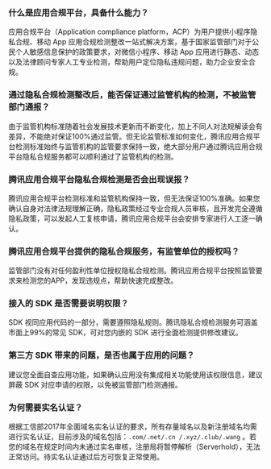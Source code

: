 
### 什么是应用合规平台，具备什么能力？
应用合规平台（Application compliance platform，ACP）为用户提供小程序隐私合规、移动 App 应用合规检测整改一站式解决方案，基于国家监管部门对于公民个人敏感信息保护的政策要求，对微信小程序、移动 App 应用进行静态、动态以及法律顾问专家人工专业检测，帮助用户定位隐私违规问题，助力企业安全合规。

### 通过隐私合规检测整改后，能否保证通过监管机构的检测，不被监管部门通报？
由于监管机构标准随着社会发展技术更新而不断变化，加上不同人对法规解读会有差异，不能绝对保证100%通过监管。但无论监管标准如何变化，腾讯应用合规平台检测标准始终与监管机构的监管要求保持一致，绝大部分用户通过腾讯应用合规平台隐私合规服务都可以顺利通过了监管机构的检测。

### 腾讯应用合规平台隐私合规检测是否会出现误报？
腾讯应用合规平台检测标准和监管机构保持一致，但无法保证100%准确。如果您确认自身对法律法规理解正确，隐私政策经过专业合规人员审核，且开发完全遵循隐私政策，可以发起人工复核申请，腾讯应用合规平台会安排专家进行人工逐一确认。

### 腾讯应用合规平台提供的隐私合规服务，有监管单位的授权吗？
监管部门没有对任何盈利性单位授权隐私合规检测。腾讯应用合规平台按照监管要求来检测您的APP，发现违规点，帮助快速完成整改。

### 接入的 SDK 是否需要说明权限？
SDK 视同应用代码的一部分，需要遵照隐私规则。腾讯隐私合规检测服务可涵盖市面上99%的常见 SDK，可对您内嵌的 SDK 进行全面检测提供修改建议。

### 第三方 SDK 带来的问题，是否也属于应用的问题？
建议您全面自查应用功能，如果确认应用没有集成相关功能使用该权限信息，建议屏蔽 SDK 对应申请的权限，以免被监管部门检测通报。



### 为何需要实名认证？
根据工信部2017年全面域名实名认证的要求，所有存量域名以及新注册域名均需进行实名认证，目前涉及的域名包括：`.com/.net/.cn /.xyz/.club/.wang` 。若您的域名在规定时间内未通过实名审核，注册局将暂停解析（Serverhold），无法正常访问。待实名认证通过后方可恢复正常使用。
